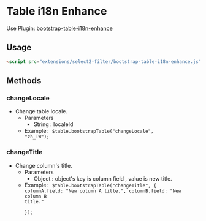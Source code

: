 # Table i18n Enhance

Use Plugin: [bootstrap-table-i18n-enhance](https://github.com/wenzhixin/bootstrap-table/tree/master/src/extensions/select2-filter) 

## Usage

```html
<script src="extensions/select2-filter/bootstrap-table-i18n-enhance.js"></script>
```

## Methods

### changeLocale

* Change table locale.
	* Parameters
		* String : localeId
	* Example: <code> $table.bootstrapTable("changeLocale", "zh_TW");</code>

### changeTitle

* Change column's title.
	* Parameters
		* Object : object's key is column field , value is new title.
	* Example: <code> $table.bootstrapTable("changeTitle", {
          columnA.field: "New column A title.",
          columnB.field: "New column B title."          
        });</code>